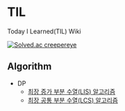 # TIL
Today I Learned(TIL) Wiki

[![Solved.ac
creepereye](http://mazassumnida.wtf/api/v2/generate_badge?boj=creepereye)](https://solved.ac/creepereye)

## Algorithm
* DP
  * [최장 증가 부분 수열(LIS) 알고리즘](https://apple-forest.tistory.com/159)
  * [최장 공통 부분 수열(LCS) 알고리즘](https://apple-forest.tistory.com/160)
